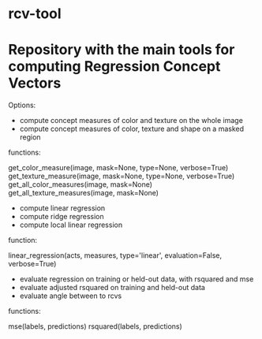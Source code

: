# rcv-tool

# Repository with the main tools for computing Regression Concept Vectors

Options:

- compute concept measures of color and texture on the whole image
- compute concept measures of color, texture and shape on a masked region

functions:

get_color_measure(image, mask=None, type=None, verbose=True)
get_texture_measure(image, mask=None, type=None, verbose=True)
get_all_color_measures(image, mask=None)
get_all_texture_measures(image, mask=None)

- compute linear regression
- compute ridge regression
- compute local linear regression

function:

linear_regression(acts, measures, type='linear', evaluation=False, verbose=True)

- evaluate regression on training or held-out data, with rsquared and mse
- evaluate adjusted rsquared on training and held-out data
- evaluate angle between to rcvs

functions:

mse(labels, predictions)
rsquared(labels, predictions)
